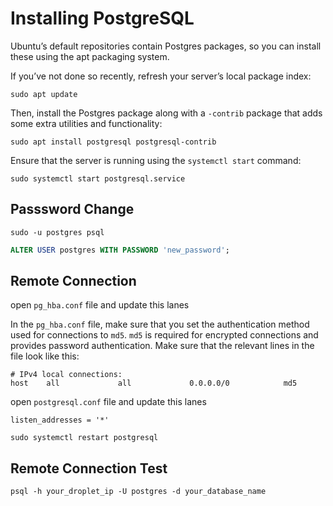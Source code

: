 # Installing PostgreSQL

Ubuntu’s default repositories contain Postgres packages, so you can install these using the apt packaging system.

If you’ve not done so recently, refresh your server’s local package index:

```console
sudo apt update
```

Then, install the Postgres package along with a `-contrib` package that adds some extra utilities and functionality:

```console
sudo apt install postgresql postgresql-contrib
```

Ensure that the server is running using the `systemctl start` command:

```console
sudo systemctl start postgresql.service
```

## Passsword Change

```console
sudo -u postgres psql
```

```sql
ALTER USER postgres WITH PASSWORD 'new_password';
```

## Remote Connection

open `pg_hba.conf` file and update this lanes

In the `pg_hba.conf` file, make sure that you set the authentication method used for connections to `md5`. `md5` is required for encrypted connections and provides password authentication. Make sure that the relevant lines in the file look like this:

```document
# IPv4 local connections:
host    all             all             0.0.0.0/0            md5
```

open `postgresql.conf` file and update this lanes

```document
listen_addresses = '*'
```

```terminal
sudo systemctl restart postgresql
```

## Remote Connection Test

```terminal
psql -h your_droplet_ip -U postgres -d your_database_name
```
